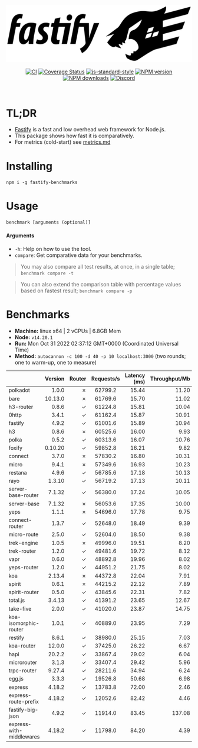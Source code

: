 <div align="center">
  <img src="https://github.com/fastify/graphics/raw/HEAD/fastify-landscape-outlined.svg" width="650" height="auto"/>
</div>

<div align="center">

[![CI](https://github.com/fastify/fastify/workflows/ci/badge.svg)](https://github.com/fastify/fastify/actions/workflows/ci.yml)
[![Coverage Status](https://coveralls.io/repos/github/fastify/fastify/badge.svg?branch=master)](https://coveralls.io/github/fastify/fastify?branch=master)
[![js-standard-style](https://img.shields.io/badge/code%20style-standard-brightgreen.svg?style=flat)](http://standardjs.com/)
[![NPM version](https://img.shields.io/npm/v/fastify.svg?style=flat)](https://www.npmjs.com/package/fastify)
[![NPM downloads](https://img.shields.io/npm/dm/fastify.svg?style=flat)](https://www.npmjs.com/package/fastify) [![Discord](https://img.shields.io/discord/725613461949906985)](https://discord.gg/fastify)

</div>
<br />

# TL;DR

* [Fastify](https://github.com/fastify/fastify) is a fast and low overhead web framework for Node.js.
* This package shows how fast it is comparatively.
* For metrics (cold-start) see [metrics.md](./METRICS.md)

# Installing

```
npm i -g fastify-benchmarks
```

# Usage

```
benchmark [arguments (optional)]
```

#### Arguments

* `-h`: Help on how to use the tool.
* `compare`: Get comparative data for your benchmarks.

> You may also compare all test results, at once, in a single table; `benchmark compare -t`

> You can also extend the comparison table with percentage values based on fastest result; `benchmark compare -p`
# Benchmarks

* __Machine:__ linux x64 | 2 vCPUs | 6.8GB Mem
* __Node:__ `v14.20.1`
* __Run:__ Mon Oct 31 2022 02:37:12 GMT+0000 (Coordinated Universal Time)
* __Method:__ `autocannon -c 100 -d 40 -p 10 localhost:3000` (two rounds; one to warm-up, one to measure)

|                          | Version | Router | Requests/s | Latency (ms) | Throughput/Mb |
| :--                      | --:     | --:    | :-:        | --:          | --:           |
| polkadot                 | 1.0.0   | ✗      | 62799.2    | 15.44        | 11.20         |
| bare                     | 10.13.0 | ✗      | 61769.6    | 15.70        | 11.02         |
| h3-router                | 0.8.6   | ✓      | 61224.8    | 15.81        | 10.04         |
| 0http                    | 3.4.1   | ✓      | 61162.4    | 15.87        | 10.91         |
| fastify                  | 4.9.2   | ✓      | 61001.6    | 15.89        | 10.94         |
| h3                       | 0.8.6   | ✗      | 60525.6    | 16.00        | 9.93          |
| polka                    | 0.5.2   | ✓      | 60313.6    | 16.07        | 10.76         |
| foxify                   | 0.10.20 | ✓      | 59852.8    | 16.21        | 9.82          |
| connect                  | 3.7.0   | ✗      | 57830.2    | 16.80        | 10.31         |
| micro                    | 9.4.1   | ✗      | 57349.6    | 16.93        | 10.23         |
| restana                  | 4.9.6   | ✓      | 56785.6    | 17.18        | 10.13         |
| rayo                     | 1.3.10  | ✓      | 56719.2    | 17.13        | 10.11         |
| server-base-router       | 7.1.32  | ✓      | 56380.0    | 17.24        | 10.05         |
| server-base              | 7.1.32  | ✗      | 56053.6    | 17.35        | 10.00         |
| yeps                     | 1.1.1   | ✗      | 54696.0    | 17.78        | 9.75          |
| connect-router           | 1.3.7   | ✓      | 52648.0    | 18.49        | 9.39          |
| micro-route              | 2.5.0   | ✓      | 52604.0    | 18.50        | 9.38          |
| trek-engine              | 1.0.5   | ✗      | 49996.0    | 19.51        | 8.20          |
| trek-router              | 1.2.0   | ✓      | 49481.6    | 19.72        | 8.12          |
| vapr                     | 0.6.0   | ✓      | 48892.8    | 19.96        | 8.02          |
| yeps-router              | 1.2.0   | ✓      | 44951.2    | 21.75        | 8.02          |
| koa                      | 2.13.4  | ✗      | 44372.8    | 22.04        | 7.91          |
| spirit                   | 0.6.1   | ✗      | 44215.2    | 22.12        | 7.89          |
| spirit-router            | 0.5.0   | ✓      | 43845.6    | 22.31        | 7.82          |
| total.js                 | 3.4.13  | ✓      | 41391.2    | 23.65        | 12.67         |
| take-five                | 2.0.0   | ✓      | 41020.0    | 23.87        | 14.75         |
| koa-isomorphic-router    | 1.0.1   | ✓      | 40889.0    | 23.95        | 7.29          |
| restify                  | 8.6.1   | ✓      | 38980.0    | 25.15        | 7.03          |
| koa-router               | 12.0.0  | ✓      | 37425.0    | 26.22        | 6.67          |
| hapi                     | 20.2.2  | ✓      | 33867.4    | 29.02        | 6.04          |
| microrouter              | 3.1.3   | ✓      | 33407.4    | 29.42        | 5.96          |
| trpc-router              | 9.27.4  | ✓      | 28211.6    | 34.94        | 6.24          |
| egg.js                   | 3.3.3   | ✓      | 19526.8    | 50.68        | 6.98          |
| express                  | 4.18.2  | ✓      | 13783.8    | 72.00        | 2.46          |
| express-route-prefix     | 4.18.2  | ✓      | 12052.6    | 82.42        | 4.46          |
| fastify-big-json         | 4.9.2   | ✓      | 11914.0    | 83.45        | 137.08        |
| express-with-middlewares | 4.18.2  | ✓      | 11798.0    | 84.20        | 4.39          |
